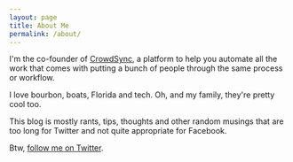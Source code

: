 ```yaml
---
layout: page
title: About Me
permalink: /about/
---
```


I'm the co-founder of [CrowdSync][cs], a platform to help you automate all the
work that comes with putting a bunch of people through the same process or
workflow.

I love bourbon, boats, Florida and tech. Oh, and my family, they're pretty cool
too.

This blog is mostly rants, tips, thoughts and other random musings that are too long for Twitter and not quite appropriate for Facebook.

Btw, [follow me on Twitter](http://www.twitter.com/jwd2a).

[cs]: https://www.crowdsync.io
